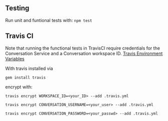 ## Testing

Run unit and funtional tests with:
`npm test`

## Travis CI

Note that running the functional tests in TravisCI require
credentials for the Conversation Service and a Conversation
workspace ID.
[Travis Environment Variables](https://docs.travis-ci.com/user/environment-variables/#Defining-encrypted-variables-in-.travis.yml)

With travis installed via

 `gem install travis`

 encrypt with:

`travis encrypt WORKSPACE_ID=<your_ID> --add .travis.yml`

`travis encrypt CONVERSATION_USERNAME=<your_user> --add .travis.yml`

`travis encrypt CONVERSATION_PASSWORD=<your_passwd> --add .travis.yml`

